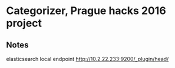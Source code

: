 # Categorizer, Prague hacks 2016 project


## Notes

elasticsearch local endpoint http://10.2.22.233:9200/_plugin/head/
